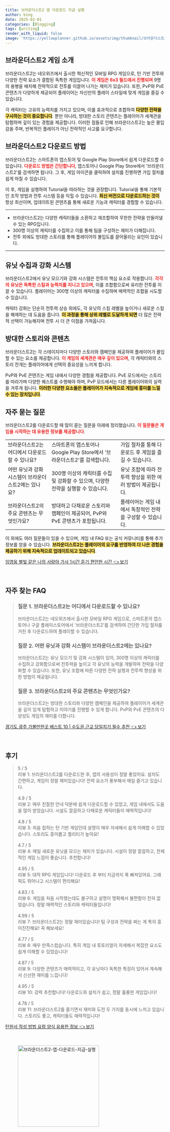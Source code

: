 ```yaml
---
title: 브라운더스트2 앱 다운로드 지금 실행
author: bing
date: 2025-02-01
categories: [Blogging]
tags: [writing]
render_with_liquid: false
image: 'https://yellowplanner.github.io/assets/img/thumbnail/브라운더스트2-앱-다운로드-지금-실행.webp'
---
```



<h2 id='브라운더스트2_게임소개'>브라운더스트2 게임 소개</h2>

<p>브라운더스트2는 네오위즈에서 출시한 혁신적인 모바일 RPG 게임으로, 턴 기반 전투와 다양한 전략 요소가 결합된 독특한 게임입니다. <b><span style="color: #ee2323;">이 게임은 6x3 필드에서 진행되며</span></b> 9명의 용병을 배치해 전략적으로 전투를 이끌어 나가는 재미가 있습니다. 또한, PvP와 PvE 콘텐츠가 다양하게 제공되어 플레이어는 자신만의 플레이 스타일에 맞게 게임을 즐길 수 있습니다.</p>

<p>각 캐릭터는 고유의 능력치를 가지고 있으며, 이를 효과적으로 조합하여 <b><span style="background-color: #ffe066;">다양한 전략을 구사하는 것이 중요합니다</span></b>. 뿐만 아니라, 방대한 스토리 콘텐츠는 플레이어가 세계관을 탐험하며 깊이 있는 경험을 제공합니다. 이러한 점들로 인해 브라운더스트2는 높은 몰입감을 주며, 반복적인 플레이가 아닌 전략적인 사고를 요구합니다.</p>

<h2 id='다운로드_방법'>브라운더스트2 다운로드 방법</h2>

<p>브라운더스트2는 스마트폰의 앱스토어 및 Google Play Store에서 쉽게 다운로드할 수 있습니다. <b><span style="color: #ee2323;">다운로드 방법은 간단합니다</span></b>, 앱스토어나 Google Play Store에서 '브라운더스트2'를 검색하면 됩니다. 그 후, 게임 아이콘을 클릭하여 설치를 진행하면 가입 절차를 쉽게 마칠 수 있습니다.</p>

<p>이 후, 게임을 실행하여 Tutorial을 따라하는 것을 권장합니다. Tutorial을 통해 기본적인 조작 방법과 전투 시스템 등을 익힐 수 있습니다. <b><span style="background-color: #ffe066;">최신 버전으로 다운로드하는 것이</span></b> 항상 최선이며, 업데이트된 콘텐츠를 통해 새로운 기능과 캐릭터를 경험할 수 있습니다.</p>

<hr />

<ul>
    <li>브라운더스트2는 다양한 캐릭터들을 소환하고 재조합하여 무한한 전략을 만들어낼 수 있는 RPG입니다.</li>
    <li>300명 이상의 캐릭터를 수집하고 이를 통해 팀을 구성하는 재미가 더해집니다.</li>
    <li>전투 외에도 방대한 스토리를 통해 플레이어의 몰입도를 끌어올리는 요인이 있습니다.</li>
</ul>

<hr />

<h2 id='유닛_수집과_강화'>유닛 수집과 강화 시스템</h2>

<p>브라운더스트2에서 유닛 모으기와 강화 시스템은 전투의 핵심 요소로 작용합니다. <b><span style="color: #ee2323;">각각의 유닛은 독특한 스킬과 능력치를 지니고 있으며</span></b>, 이를 조합함으로써 유리한 전투를 이끌 수 있습니다. 플레이어는 300명 이상의 캐릭터를 수집하며 매력적인 조합을 시도할 수 있습니다.</p>

<p>캐릭터 강화는 단순히 전투력 상승 외에도, 각 유닛의 스킬 레벨을 높이거나 새로운 스킬을 해제하는 데 도움을 줍니다. <b><span style="background-color: #ffe066;">이 과정을 통해 상위 레벨로 도달하게 되면</span></b> 더 많은 전략적 선택이 가능해지며 전투 시 더 큰 이점을 가져옵니다.</p>

<h2 id='방대한_스토리_와_콘텐츠'>방대한 스토리와 콘텐츠</h2>

<p>브라운더스트2는 각 스테이지마다 다양한 스토리와 캠페인을 제공하여 플레이어가 몰입할 수 있는 요소를 제공합니다. <b><span style="color: #ee2323;">이 게임의 세계관은 매우 깊이 있으며</span></b>, 각 캐릭터와의 스토리 전개는 플레이어에게 선택의 중요성을 느끼게 합니다.</p>

<p>PvP와 PvE 콘텐츠는 게임 내에서 다양한 경험을 제공합니다. PvE 모드에서는 스토리를 따라가며 다양한 퀘스트를 수행해야 하며, PvP 모드에서는 다른 플레이어와의 실력을 겨루게 됩니다. <b><span style="background-color: #ffe066;">이러한 다양한 요소들은 플레이어가 지속적으로 게임에 흥미를 느낄 수 있는 장치입니다</span></b>.</p>

<h2 id='자주_묻는_질문'>자주 묻는 질문</h2>

<p>브라운더스트2를 다운로드할 때 많이 묻는 질문을 아래에 정리했습니다. <b><span style="color: #ee2323;">이 질문들은 게임을 시작하는 데 유용한 정보를 제공합니다</span></b>.</p>

<table>
    <tr>
        <td>브라운더스트2는 어디에서 다운로드할 수 있나요?</td>
        <td>스마트폰의 앱스토어나 Google Play Store에서 '브라운더스트2'를 검색합니다.</td>
        <td>가입 절차를 통해 다운로드 후 게임을 즐길 수 있습니다.</td>
    </tr>
    <tr>
        <td>어떤 유닛과 강화 시스템이 브라운더스트2에는 있나요?</td>
        <td>300명 이상의 캐릭터를 수집 및 강화할 수 있으며, 다양한 전략을 실행할 수 있습니다.</td>
        <td>유닛 조합에 따라 전투력 향상을 위한 여러 방법이 제공됩니다.</td>
    </tr>
    <tr>
        <td>브라운더스트2의 주요 콘텐츠는 무엇인가요?</td>
        <td>방대하고 다채로운 스토리와 캠페인이 제공되어, PvP와 PvE 콘텐츠가 포함됩니다.</td>
        <td>플레이어는 게임 내에서 독창적인 전략을 구성할 수 있습니다.</td>
    </tr>
</table>

<p>이 외에도 여러 질문들이 있을 수 있으며, 게임 내 FAQ 또는 공식 커뮤니티를 통해 추가 정보를 얻을 수 있습니다. <b><span style="background-color: #ffe066;">브라운더스트2는 플레이어의 요구를 반영하여 더 나은 경험을 제공하기 위해 지속적으로 업데이트되고 있습니다</span></b>.</p>


<p><a class="click-button" title="임영웅 별빛 같은 나의 사랑아 가사 1시간 듣기 편안한 시간" href="https://yellowplanner.github.io/posts/%EC%9E%84%EC%98%81%EC%9B%85-%EB%B3%84%EB%B9%9B-%EA%B0%99%EC%9D%80-%EB%82%98%EC%9D%98-%EC%82%AC%EB%9E%91%EC%95%84-%EA%B0%80%EC%82%AC-1%EC%8B%9C%EA%B0%84-%EB%93%A3%EA%B8%B0-%ED%8E%B8%EC%95%88%ED%95%9C-%EC%8B%9C%EA%B0%84/" rel="dofollow">임영웅 별빛 같은 나의 사랑아 가사 1시간 듣기 편안한 시간 👈 보기</a></p><br>
<h2 id='자주_찾는_FAQ'>자주 찾는 FAQ</h2>
<div itemscope="" itemtype="https://schema.org/FAQPage"> 
<blockquote> 
<div itemscope="" itemprop="mainEntity" itemtype="https://schema.org/Question"> 
<h3 itemprop="name">질문 1. 브라운더스트2는 어디에서 다운로드할 수 있나요?</h3> 
<div itemscope="" itemprop="acceptedAnswer" itemtype="https://schema.org/Answer"> 
<span itemprop="text"> <p>브라운더스트2는 네오위즈에서 출시한 모바일 RPG 게임으로, 스마트폰의 앱스토어나 구글 플레이스토어에서 '브라운더스트2'를 검색하여 간단한 가입 절차를 거친 후 다운로드하여 플레이할 수 있습니다.</p> </span> 
</div> 
</div> 

<div itemscope="" itemprop="mainEntity" itemtype="https://schema.org/Question"> 
<h3 itemprop="name">질문 2. 어떤 유닛과 강화 시스템이 브라운더스트2에는 있나요?</h3> 
<div itemscope="" itemprop="acceptedAnswer" itemtype="https://schema.org/Answer"> 
<span itemprop="text"> <p>브라운더스트2는 유닛 모으기 및 강화 시스템이 있어, 300명 이상의 캐릭터를 수집하고 강화함으로써 전투력을 높이고 각 유닛의 능력을 개발하여 전략을 다양화할 수 있습니다. 또한, 유닛 조합에 따른 다양한 전략 실행과 전투력 향상을 위한 방법이 제공됩니다.</p> </span> 
</div> 
</div>

<div itemscope="" itemprop="mainEntity" itemtype="https://schema.org/Question"> 
<h3 itemprop="name">질문 3. 브라운더스트2의 주요 콘텐츠는 무엇인가요?</h3> 
<div itemscope="" itemprop="acceptedAnswer" itemtype="https://schema.org/Answer"> 
<span itemprop="text"> <p>브라운더스트2는 방대한 스토리와 다양한 캠페인을 제공하여 플레이어가 세계관을 깊이 있게 탐험하고 이야기를 진행할 수 있게 합니다. PvP와 PvE 콘텐츠의 다양성도 게임의 재미를 더합니다.</p> </span> 
</div> 
</div> 
</blockquote> 
</div>
<p><a class="click-button" title="경기도 광주 가볼만한곳 베스트 10 | 수도권 근교 당일치기 필수 추천" href="https://yellowplanner.github.io/posts/%EA%B2%BD%EA%B8%B0%EB%8F%84-%EA%B4%91%EC%A3%BC-%EA%B0%80%EB%B3%BC%EB%A7%8C%ED%95%9C%EA%B3%B3-%EB%B2%A0%EC%8A%A4%ED%8A%B8-10-%EC%88%98%EB%8F%84%EA%B6%8C-%EA%B7%BC%EA%B5%90-%EB%8B%B9%EC%9D%BC%EC%B9%98%EA%B8%B0-%ED%95%84%EC%88%98-%EC%B6%94%EC%B2%9C/" rel="dofollow">경기도 광주 가볼만한곳 베스트 10 | 수도권 근교 당일치기 필수 추천 👈 보기</a></p><br>
<h2 id='후기'>후기</h2>
<div itemscope itemtype="https://schema.org/Product">
  <blockquote>
  <div itemprop="review" itemscope itemtype="https://schema.org/Review">
      <div itemprop="reviewRating" itemscope itemtype="https://schema.org/Rating"> <span itemprop="ratingValue">5</span> / <span itemprop="bestRating">5</span> </div>
      <span itemprop="reviewBody">리뷰 1: 브라운더스트2를 다운로드한 후, 앱의 사용성이 정말 좋았어요. 설치도 간편하고, 게임이 정말 재미있습니다! 전략 요소가 풍부해서 매일 즐기고 있습니다.</span>
  </div>
  <br>
  <div itemprop="review" itemscope itemtype="https://schema.org/Review">
      <div itemprop="reviewRating" itemscope itemtype="https://schema.org/Rating"> <span itemprop="ratingValue">4.9</span> / <span itemprop="bestRating">5</span> </div>
      <span itemprop="reviewBody">리뷰 2: 매우 친절한 안내 덕분에 쉽게 다운로드할 수 있었고, 게임 내에서도 도움을 많이 받았습니다. 시설도 깔끔하고 다채로운 캐릭터들이 매력적입니다!</span>
  </div>
  <br>
  <div itemprop="review" itemscope itemtype="https://schema.org/Review">
      <div itemprop="reviewRating" itemscope itemtype="https://schema.org/Rating"> <span itemprop="ratingValue">4.8</span> / <span itemprop="bestRating">5</span> </div>
      <span itemprop="reviewBody">리뷰 3: 처음 접하는 턴 기반 게임인데 설명이 매우 자세해서 쉽게 이해할 수 있었습니다. 스토리도 흥미롭고 퀄리티가 높아요!</span>
  </div>
  <br>
  <div itemprop="review" itemscope itemtype="https://schema.org/Review">
      <div itemprop="reviewRating" itemscope itemtype="https://schema.org/Rating"> <span itemprop="ratingValue">4.7</span> / <span itemprop="bestRating">5</span> </div>
      <span itemprop="reviewBody">리뷰 4: 매일 새로운 유닛을 모으는 재미가 있습니다. 시설이 정말 깔끔하고, 전체적인 게임 느낌이 좋습니다. 추천합니다!</span>
  </div>
  <br>
  <div itemprop="review" itemscope itemtype="https://schema.org/Review">
      <div itemprop="reviewRating" itemscope itemtype="https://schema.org/Rating"> <span itemprop="ratingValue">4.95</span> / <span itemprop="bestRating">5</span> </div>
      <span itemprop="reviewBody">리뷰 5: 대작 RPG 게임입니다! 다운로드 후 부터 지금까지 푹 빠져있어요. 그래픽도 뛰어나고 시스템이 편리해요!</span>
  </div>
  <br>
  <div itemprop="review" itemscope itemtype="https://schema.org/Review">
      <div itemprop="reviewRating" itemscope itemtype="https://schema.org/Rating"> <span itemprop="ratingValue">4.83</span> / <span itemprop="bestRating">5</span> </div>
      <span itemprop="reviewBody">리뷰 6: 게임을 처음 시작했는데도 불구하고 설명이 명확해서 불편함이 전혀 없었습니다. 정말 매력적인 스토리와 캐릭터들입니다!</span>
  </div>
  <br>
  <div itemprop="review" itemscope itemtype="https://schema.org/Review">
      <div itemprop="reviewRating" itemscope itemtype="https://schema.org/Rating"> <span itemprop="ratingValue">4.99</span> / <span itemprop="bestRating">5</span> </div>
      <span itemprop="reviewBody">리뷰 7: 브라운더스트2는 정말 재미있습니다! 팀 구성과 전략을 짜는 게 특히 흥미진진해요! 꼭 해보세요!</span>
  </div>
  <br>
  <div itemprop="review" itemscope itemtype="https://schema.org/Review">
      <div itemprop="reviewRating" itemscope itemtype="https://schema.org/Rating"> <span itemprop="ratingValue">4.77</span> / <span itemprop="bestRating">5</span> </div>
      <span itemprop="reviewBody">리뷰 8: 매우 만족스럽습니다. 특히 게임 내 튜토리얼이 자세해서 복잡한 요소도 쉽게 이해할 수 있었습니다!</span>
  </div>
  <br>
  <div itemprop="review" itemscope itemtype="https://schema.org/Review">
      <div itemprop="reviewRating" itemscope itemtype="https://schema.org/Rating"> <span itemprop="ratingValue">4.87</span> / <span itemprop="bestRating">5</span> </div>
      <span itemprop="reviewBody">리뷰 9: 다양한 콘텐츠가 매력적이고, 각 유닛마다 독특한 특징이 있어서 계속해서 신선한 재미를 느낍니다!</span>
  </div>
  <br>
  <div itemprop="review" itemscope itemtype="https://schema.org/Review">
      <div itemprop="reviewRating" itemscope itemtype="https://schema.org/Rating"> <span itemprop="ratingValue">4.95</span> / <span itemprop="bestRating">5</span> </div>
      <span itemprop="reviewBody">리뷰 10: 강력 추천합니다! 다운로드와 설치가 쉽고, 정말 훌륭한 게임입니다!</span>
  </div>
  <br>
  <div itemprop="review" itemscope itemtype="https://schema.org/Review">
      <div itemprop="reviewRating" itemscope itemtype="schema.org/Rating"> <span itemprop="ratingValue">4.78</span> / <span itemprop="bestRating">5</span> </div>
      <span itemprop="reviewBody">리뷰 11: 브라운더스트2를 즐기면서 재미와 도전 두 가지를 동시에 느끼고 있습니다. 스토리도 좋고, 캐릭터들도 매력적입니다!</span>
  </div>
  </blockquote>
</div>
<p><a class="click-button" title="탄원서 작성 방법 요령 양식 유용한 정보" href="https://yellowplanner.github.io/posts/%ED%83%84%EC%9B%90%EC%84%9C-%EC%9E%91%EC%84%B1-%EB%B0%A9%EB%B2%95-%EC%9A%94%EB%A0%B9-%EC%96%91%EC%8B%9D-%EC%9C%A0%EC%9A%A9%ED%95%9C-%EC%A0%95%EB%B3%B4/" rel="dofollow">탄원서 작성 방법 요령 양식 유용한 정보 👈 보기</a></p><br>
<figure class="image"><img src="https://yellowplanner.github.io/assets/img/thumbnail/브라운더스트2-앱-다운로드-지금-실행.webp" alt="브라운더스트2-앱-다운로드-지금-실행" width="256" height="256"></figure>